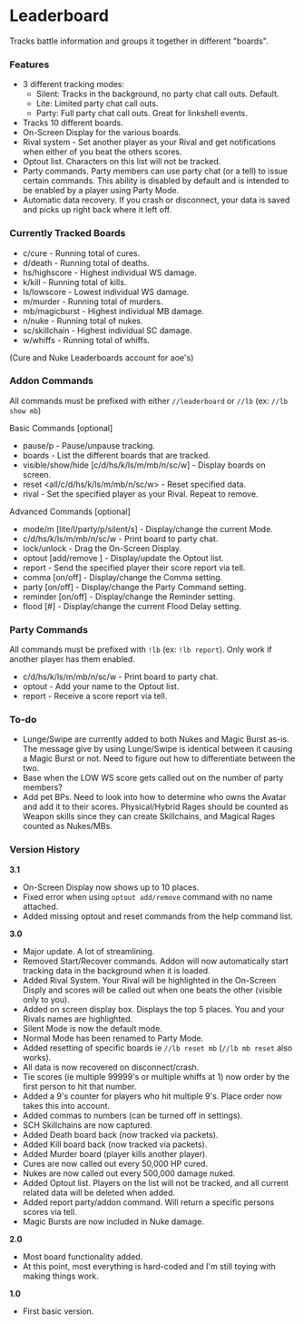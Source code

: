 # Leaderboard
Tracks battle information and groups it together in different "boards".

### Features
- 3 different tracking modes:
  - Silent: Tracks in the background, no party chat call outs. Default.
  - Lite: Limited party chat call outs.
  - Party: Full party chat call outs. Great for linkshell events.
- Tracks 10 different boards.
- On-Screen Display for the various boards.
- Rival system - Set another player as your Rival and get notifications when either of you beat the others scores.
- Optout list. Characters on this list will not be tracked.
- Party commands. Party members can use party chat (or a tell) to issue certain commands. This ability is disabled by default and is intended to be enabled by a player using Party Mode.
- Automatic data recovery. If you crash or disconnect, your data is saved and picks up right back where it left off.

### Currently Tracked Boards
- c/cure - Running total of cures.
- d/death - Running total of deaths.
- hs/highscore - Highest individual WS damage.
- k/kill - Running total of kills.
- ls/lowscore - Lowest individual WS damage.
- m/murder - Running total of murders.
- mb/magicburst - Highest individual MB damage.
- n/nuke - Running total of nukes.
- sc/skillchain - Highest individual SC damage.
- w/whiffs - Running total of whiffs.

(Cure and Nuke Leaderboards account for aoe's)

### Addon Commands
All commands must be prefixed with either `//leaderboard` or `//lb` (ex: `//lb show mb`)

Basic Commands [optional] <required>
- pause/p - Pause/unpause tracking.
- boards - List the different boards that are tracked.
- visible/show/hide [c/d/hs/k/ls/m/mb/n/sc/w] - Display boards on screen.
- reset <all/c/d/hs/k/ls/m/mb/n/sc/w> - Reset specified data.
- rival - Set the specified player as your Rival. Repeat to remove.

Advanced Commands [optional] <required>
- mode/m [lite/l/party/p/silent/s] - Display/change the current Mode.
- c/d/hs/k/ls/m/mb/n/sc/w - Print board to party chat.
- lock/unlock - Drag the On-Screen Display.
- optout [add/remove <name>] - Display/update the Optout list.
- report <name> - Send the specified player their score report via tell.
- comma [on/off] - Display/change the Comma setting.
- party [on/off] - Display/change the Party Command setting.
- reminder [on/off] - Display/change the Reminder setting.
- flood [#] - Display/change the current Flood Delay setting.

### Party Commands
All commands must be prefixed with `!lb` (ex: `!lb report`). Only work if another player has them enabled.
- c/d/hs/k/ls/m/mb/n/sc/w - Print board to party chat.
- optout - Add your name to the Optout list.
- report - Receive a score report via tell.

### To-do
- Lunge/Swipe are currently added to both Nukes and Magic Burst as-is. The message give by using Lunge/Swipe is identical between it causing a Magic Burst or not. Need to figure out how to differentiate between the two.
- Base when the LOW WS score gets called out on the number of party members?
- Add pet BPs. Need to look into how to determine who owns the Avatar and add it to their scores. Physical/Hybrid Rages should be counted as Weapon skills since they can create Skillchains, and Magical Rages counted as Nukes/MBs.

### Version History

**3.1**
- On-Screen Display now shows up to 10 places.
- Fixed error when using `optout add/remove` command with no name attached.
- Added missing optout and reset commands from the help command list.

**3.0**
- Major update. A lot of streamlining.
- Removed Start/Recover commands. Addon will now automatically start tracking data in the background when it is loaded.
- Added Rival System. Your Rival will be highlighted in the On-Screen Disply and scores will be called out when one beats the other (visible only to you).
- Added on screen display box. Displays the top 5 places. You and your Rivals names are highlighted. 
- Silent Mode is now the default mode.
- Normal Mode has been renamed to Party Mode.
- Added resetting of specific boards ie `//lb reset mb` (`//lb mb reset` also works).
- All data is now recovered on disconnect/crash.
- Tie scores (ie multiple 99999's or multiple whiffs at 1) now order by the first person to hit that number.
- Added a 9's counter for players who hit multiple 9's. Place order now takes this into account.
- Added commas to numbers (can be turned off in settings).
- SCH Skillchains are now captured.
- Added Death board back (now tracked via packets).
- Added Kill board back (now tracked via packets).
- Added Murder board (player kills another player).
- Cures are now called out every 50,000 HP cured.
- Nukes are now called out every 500,000 damage nuked.
- Added Optout list. Players on the list will not be tracked, and all current related data will be deleted when added.
- Added report party/addon command. Will return a specific persons scores via tell.
- Magic Bursts are now included in Nuke damage.

**2.0**
- Most board functionality added.
- At this point, most everything is hard-coded and I'm still toying with making things work.

**1.0**
- First basic version.
